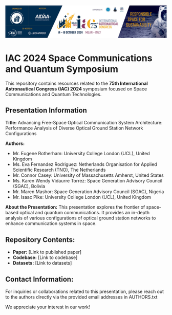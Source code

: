 <div align="center">
    <h1>
        <img src="assets/header.jpg">
    </h1>
</div>

# IAC 2024 Space Communications and Quantum Symposium

This repository contains resources related to the **75th International Astronautical Congress (IAC) 2024** symposium focused on Space Communications and Quantum Technologies.

## Presentation Information
**Title:** Advancing Free-Space Optical Communication System Architecture: Performance Analysis of Diverse Optical Ground Station Network Configurations

**Authors:** 
- Mr. Eugene Rotherham: University College London (UCL), United Kingdom
- Ms. Eva Fernandez Rodriguez: Netherlands Organisation for Applied Scientific Research (TNO), The Netherlands
- Mr. Connor Casey: University of Massachusetts Amherst, United States
- Ms. Karen Wendy Vidaurre Torrez: Space Generation Advisory Council (SGAC), Bolivia
- Mr. Maren Mashor: Space Generation Advisory Council (SGAC), Nigeria
- Mr. Isaac Pike: University College London (UCL), United Kingdom

**About the Presentation:**
This presentation explores the frontier of space-based optical and quantum communications. It provides an in-depth analysis of various configurations of optical ground station networks to enhance communication systems in space.

## Repository Contents:
- **Paper:** [Link to published paper]
- **Codebase:** [Link to codebase]
- **Datasets:** [Link to datasets]

## Contact Information:
For inquiries or collaborations related to this presentation, please reach out to the authors directly via the provided email addresses in AUTHORS.txt

We appreciate your interest in our work!
